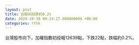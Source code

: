 ```yaml
---
layout: post
title: 台股初段跌約0.2%
date: 2020-10-30 09:14:27.000000000 +08:00
categories: rthk
---
```


台灣股市向下，加權指數初段報12639點，下跌22點，跌幅約0.2%。
